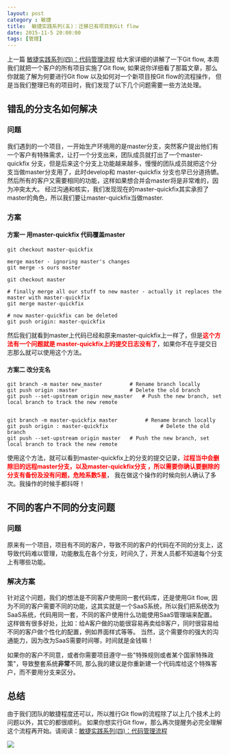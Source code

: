 ```yaml
---
layout: post
category : 敏捷
title:  敏捷实践系列(五)：迁移已有项目到Git flow
date: 2015-11-5 20:00:00
tags: [管理]
---
```




上一篇 [敏捷实践系列(四)：代码管理流程](http://deshui.wang/%E6%95%8F%E6%8D%B7/2015/10/27/sourcecode-management/) 给大家详细的讲解了一下Git flow, 本周我们就把一个客户的所有项目实施了Git flow, 如果说你详细看了那篇文章，那么你就能了解为何要进行Git flow 以及如何对一个新项目按Git flow的流程操作， 但是当我们整理已有的项目时，我们发现了以下几个问题需要一些方法处理。

## 错乱的分支名如何解决

### 问题

我们遇到的一个项目，一开始生产环境用的是master分支，突然客户提出他们有一个客户有特殊需求，让打一个分支出来，团队成员就打出了一个master-quickfix 分支，但是后来这个分支上功能越来越多，慢慢的团队成员就把这个分支当做master分支用了，此时develop和 master-quickfix 分支也早已分道扬镳。然后所有的客户又需要相同的功能，这样如果想合并会master将是非常难的，因为冲突太大。 经过沟通和核实，我们发现现在的master-quickfix其实承担了master的角色，所以我们要让master-quickfix当做master.

### 方案

#### 方案一 用master-quickfix 代码覆盖master

	git checkout master-quickfix

	merge master - ignoring master's changes
	git merge -s ours master

	git checkout master

	# finally merge all our stuff to new master - actually it replaces the master with master-quickfix
	git merge master-quickfix

	# now master-quickfix can be deleted
	git push origin: master-quickfix


然后我们就看到master上代码已经和原来master-quickfix上一样了，但是<font style="color:red; font-weight:bold">这个方法有一个问题就是 master-quickfix上的提交日志没有了</font>，如果你不在乎提交日志那么就可以使用这个方法。


#### 方案二 改分支名

	git branch -m master new_master         # Rename branch locally    
	git push origin :master                 # Delete the old branch    
	git push --set-upstream origin new_master   # Push the new branch, set local branch to track the new remote


	git branch -m master-quickfix master         # Rename branch locally    
	git push origin : master-quickfix                 # Delete the old branch    
	git push --set-upstream origin master   # Push the new branch, set local branch to track the new remote


使用这个方法，就可以看到master-quickfix上的分支的提交记录，<font style="color:red; font-weight:bold">过程当中会删除旧的远程master分支，以及master-quickfix分支
，所以需要你确认要删除的分支有备份及没有问题，危险系数5星</font>， 我在做这个操作的时候向别人确认了多次。我操作的时候手都抖呀！

## 不同的客户不同的分支问题

### 问题
原来有一个项目，项目有不同的客户，导致不同的客户的代码在不同的分支上，这导致代码难以管理，功能散乱在各个分支，时间久了，开发人员都不知道每个分支上有哪些功能。

### 解决方案

针对这个问题，我们的想法是不同客户使用同一套代码库，还是使用Git flow, 因为不同的客户需要不同的功能，这其实就是一个SaaS系统，所以我们把系统改为SaaS系统，代码用同一套，不同的客户使用什么功能使用SaaS管理端来配置。 这样做有很多好处，比如：给A客户做的功能很容易再卖给B客户，同时很容易给不同的客户做个性化的配置，例如界面样式等等。 当然，这个需要你的强大的沟通能力，因为改为SaaS需要时间哪，时间就是金钱嘛！

如果你的客户不同意，或者你需要项目遵守一些"特殊规则或者某个国家特殊政策"，导致整套系统**非常**不同, 那么我的建议是你重新建一个代码库给这个特殊客户，而不要用分支来区分。

## 总结

由于我们团队的敏捷程度还可以，所以推行Git flow的流程除了以上几个技术上的问题以外，其它的都很顺利。 如果你想实行Git flow，那么再次提醒务必完全理解这个流程再开始。请阅读：[敏捷实践系列(四)：代码管理流程](http://deshui.wang/%E6%95%8F%E6%8D%B7/2015/10/27/sourcecode-management/)

<img class="img-responsive" src="https://cdn.jsdelivr.net/gh/wangdeshui/blogpics@master/agile/git-flow/git-flow-sample.png" />


